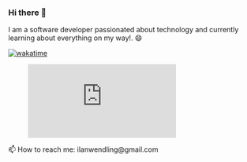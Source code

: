 ### Hi there 👋

I am a software developer passionated about technology and currently learning about everything on my way!. 😄


[![wakatime](https://wakatime.com/badge/user/018b0b91-2d41-4402-9942-e1c3c2f7d91a.svg)](https://wakatime.com/@018b0b91-2d41-4402-9942-e1c3c2f7d91a)

<figure><embed src="https://wakatime.com/share/@ilann47/9db0221a-b3f7-4a9a-bdac-bd4ce47c047d.svg"></embed></figure>
📫 How to reach me: ilanwendling@gmail.com








<!--
**ilann47/ilann47** is a ✨ _special_ ✨ repository because its `README.md` (this file) appears on your GitHub profile.

Here are some ideas to get you started:

- 🔭 I’m currently working on ...
- 🌱 I’m currently learning ...
- 👯 I’m looking to collaborate on ...
- 🤔 I’m looking for help with ...
- 💬 Ask me about ...
- 📫 How to reach me: ...
- 😄 Pronouns: ...
- ⚡ Fun fact: ...
-->
